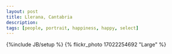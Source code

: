 ```yaml
---
layout: post
title: Llerana, Cantabria
description: 
tags: [people, portrait, happiness, happy, select]
---
```

{%include JB/setup %}
{% flickr_photo 17022254692 "Large" %}